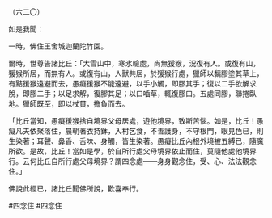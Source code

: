（六二〇）

如是我聞：

一時，佛住王舍城迦蘭陀竹園。

爾時，世尊告諸比丘：「大雪山中，寒氷嶮處，尚無猨猴，況復有人。或復有山，猨猴所居，而無有人。或復有山，人獸共居，於猨猴行處，獵師以黐膠塗其草上，有黠猨猴遠避而去，愚癡猨猴不能遠避，以手小觸，即膠其手；復以二手欲解求脫，即膠二手；以足求解，復膠其足；以口嚙草，輒復膠口。五處同膠，聯捲臥地。獵師既至，即以杖貫，擔負而去。

「比丘當知，愚癡猨猴捨自境界父母居處，遊他境界，致斯苦惱。如是，比丘！愚癡凡夫依聚落住，晨朝著衣持鉢，入村乞食，不善護身，不守根門，眼見色已，則生染著；耳聲、鼻香、舌味、身觸，皆生染著。愚癡比丘內根外境被五縛已，隨魔所欲。是故，比丘！當如是學，於自所行處父母境界依止而住，莫隨他處他境界行。云何比丘自所行處父母境界？謂四念處——身身觀念住，受、心、法法觀念住。」

佛說此經已，諸比丘聞佛所說，歡喜奉行。




#四念住
#四念住
